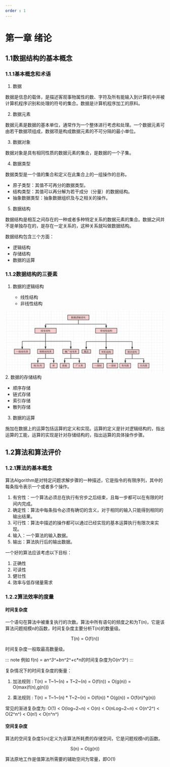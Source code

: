 ```yaml
---
order : 1
---
```

# 第一章 绪论
## 1.1数据结构的基本概念

### 1.1.1基本概念和术语
1. 数据

数据是信息的载体，是描述客观事物属性的数、字符及所有能输入到计算机中并被计算机程序识别和处理的符号的集合。数据是计算机程序加工的原料。

2. 数据元素

数据元素是数据的基本单位，通常作为一个整体进行考虑和处理。一个数据元素可由若干数据项组成，数据项是构成数据元素的不可分隔的最小单位。

3. 数据对象

数据对象是具有相同性质的数据元素的集合，是数据的一个子集。

4. 数据类型

数据类型是一个值的集合和定义在此集合上的一组操作的总称。
- 原子类型：其值不可再分的数据类型。
- 结构类型：其值可以再分解为若干成分（分量）的数据结构。
- 抽象数据类型：抽象数据组织及与之相关的操作。

5. 数据结构

数据结构是相互之间存在的一种或者多种特定关系的数据元素的集合。数据之间并不是单独存在的，是存在一定关系的，这种关系就叫做数据结构。

数据结构包含三个方面：
- 逻辑结构
- 存储结构
- 数据的运算
### 1.1.2数据结构的三要素

1. 数据的逻辑结构

    - 线性结构
    - 非线性结构

![数据的逻辑结构](../../../assets/introduction/2023-04-16-18-09-50.png)
2. 数据的存储结构

- 顺序存储
- 链式存储
- 索引存储
- 散列存储
3. 数据的运算

施加在数据上的运算包括运算的定义和实现。运算的定义是针对逻辑结构的，指出运算的工能，运算的实现是针对存储结构的，指出运算的具体操作步骤。
## 1.2算法和算法评价

### 1.2.1算法的基本概念

算法Algorithm是对特定问题求解步骤的一种描述，它是指令的有限序列，其中的每条指令表示一个或者多个操作。

1. 有穷性：一个算法必须总在执行有穷步之后结束，且每一步都可以在有限的时间内完成。
2. 确定性：算法中每条指令必须有确切的含义，对于相同的输入只能得到相同的输出结果。
3. 可行性：算法中描述的操作都可以通过已经实现的基本运算执行有限次来实现。
4. 输入：一个算法的输入数据。
5. 输出：算法执行后的输出数据。

一个好的算法应该考虑以下目标：
1. 正确性
2. 可读性
3. 健壮性
4. 效率与低存储量需求

### 1.2.2算法效率的度量

#### 时间复杂度
一个语句在算法中被重复执行的次数。算法中所有语句的频度之和为T(n)，它是该算法问题规模n的函数，时间复杂度主要分析T(n)的数量级。
<center >T(n) = O(f(n)) </center>

时间复杂度一般取最高数量级。

::: note 例如
f(n) = a*n^3^+b*n^2^+c*n的时间复杂度为O(n^3^)
:::

复杂情况下的时间复杂度的衡量：

1. 加法规则 : T(n) = T~1~(n) + T~2~(n) = O(f(n)) + O(g(n)) = O(max(f(n),g(n))) 

2. 乘法规则 : T(n) = T~1~(n) * T~2~(n) = O(f(n)) * O(g(n)) = O(f(n)*g(n)) 

常见的渐进复杂度为:
 O(1) &lt; O(log~2~n) &lt; O(n) &lt; O(nLog~2~n) &lt; O(n^2^) &lt; O(2^n^) &lt; O(n!) &lt; O(n^n^) 

#### 空间复杂度

算法的空间复杂度S(n)定义为该算法所耗费的存储空间，它是问题规模n的函数。
<center> S(n) = O(g(n)) </center>

算法原地工作是值算法所需要的辅助空间为常量，即O(1)